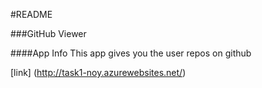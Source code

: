 #README

###GitHub Viewer

####App Info
This app gives you the user repos on github

[link] (http://task1-noy.azurewebsites.net/)
